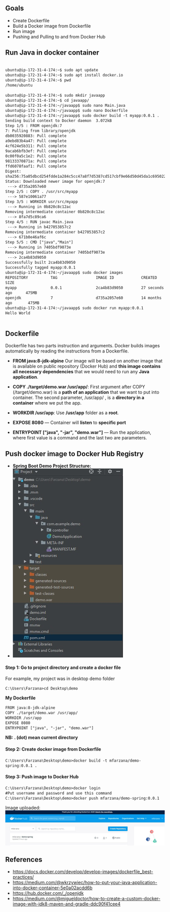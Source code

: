 ## Goals
- Create Dockerfile 
- Build a Docker image from Dockerfile
- Run image
- Pushing and Pulling to and from Docker Hub
## Run Java in docker container 
```

ubuntu@ip-172-31-4-174:~$ sudo apt update
ubuntu@ip-172-31-4-174:~$ sudo apt install docker.io
ubuntu@ip-172-31-4-174:~$ pwd
/home/ubuntu

ubuntu@ip-172-31-4-174:~$ sudo mkdir javaapp
ubuntu@ip-172-31-4-174:~$ cd javaapp/
ubuntu@ip-172-31-4-174:~/javaapp$ sudo nano Main.java
ubuntu@ip-172-31-4-174:~/javaapp$ sudo nano Dockerfile
ubuntu@ip-172-31-4-174:~/javaapp$ sudo docker build -t myapp:0.0.1 .
Sending build context to Docker daemon  3.072kB
Step 1/5 : FROM openjdk:7
7: Pulling from library/openjdk
db0035920883: Pull complete
a9ebd83b4a47: Pull complete
4cf624e5b311: Pull complete
9acab6bfb3ef: Pull complete
0c00f0a5c1e2: Pull complete
98133370871a: Pull complete
ffd6078faaf1: Pull complete
Digest: sha256:75a05dbcd254fdde1a284c5cc47a8f7d5387cd517cbf9e66d50d45da1c695022
Status: Downloaded newer image for openjdk:7
 ---> d735a2057e60
Step 2/5 : COPY . /usr/src/myapp
 ---> 587e10061a77
Step 3/5 : WORKDIR usr/src/myapp
 ---> Running in 0b820c8c12ac
Removing intermediate container 0b820c8c12ac
 ---> 8fa7d5c89ca6
Step 4/5 : RUN javac Main.java
 ---> Running in b427053857c2
Removing intermediate container b427053857c2
 ---> 671b0e46af6c
Step 5/5 : CMD ["java","Main"]
 ---> Running in 7405bdf9073e
Removing intermediate container 7405bdf9073e
 ---> 2ca4b83d9050
Successfully built 2ca4b83d9050
Successfully tagged myapp:0.0.1
ubuntu@ip-172-31-4-174:~/javaapp$ sudo docker images
REPOSITORY          TAG                 IMAGE ID            CREATED             SIZE
myapp               0.0.1               2ca4b83d9050        27 seconds ago      475MB
openjdk             7                   d735a2057e60        14 months ago       475MB
ubuntu@ip-172-31-4-174:~/javaapp$ sudo docker run myapp:0.0.1
Hello World


```
## Dockerfile
Dockerfile has two parts instruction and arguments. Docker builds images automatically by reading the instructions from a Dockerfile. 
- **FROM java:8-jdk-alpine** Our image will be based on another image that is available on public repository (Docker Hub) and **this image  contains all necessary dependencies** that we would need to run any **Java application**.

- **COPY ./target/demo.war /usr/app/**: First argument after COPY (/target/demo.war) is a **path of an application** that we want to put into container. The second parameter, /usr/app/ , is a **directory in a container** where we put the app.

- **WORKDIR /usr/app**: Use **/usr/app** folder as a **root**.
- **EXPOSE 8080** — Container will **listen** to **specific port**

- **ENTRYPOINT ["java", "-jar", "demo.war"]** —  Run the application, where first value is a command and the last two are parameters.

## Push docker image to Docker Hub Registry
- **Spring Boot Demo Project Structure:**
- ![enter image description here](https://github.com/Mfarzana/docker-learning/blob/master/images/demo-project-structure.jpg)
#### Step 1: Go to project directory and create a docker file 
 For example, my project was in desktop demo folder
  ```
  C:\Users\Farzana>cd Desktop\demo
  ```
  **My  Dockerfile** 
	
	FROM java:8-jdk-alpine
	COPY ./target/demo.war /usr/app/
	WORKDIR /usr/app
	EXPOSE 8080
	ENTRYPOINT ["java", "-jar", "demo.war"]
	
 **NB:  . (dot) mean current directory** 
####  Step 2: Create docker image from Dockerfile
 ```
 C:\Users\Farzana\Desktop\demo>docker build -t mfarzana/demo-spring:0.0.1 . 
 ```

#### Step 3: Push image to Docker Hub
```
C:\Users\Farzana\Desktop\demo>docker login 
#Put username and password and use this command
C:\Users\Farzana\Desktop\demo>docker push mfarzana/demo-spring:0.0.1
 ```
 Image  uploaded: ![](https://github.com/Mfarzana/docker-learning/blob/master/images/demo-spring-dockerhub.jpg)
  




## References
- https://docs.docker.com/develop/develop-images/dockerfile_best-practices/
- https://medium.com/@wkrzywiec/how-to-put-your-java-application-into-docker-container-5e0a02acdd6b
- https://hub.docker.com/_/openjdk
- https://medium.com/@migueldoctor/how-to-create-a-custom-docker-image-with-jdk8-maven-and-gradle-ddc90f41cee4

<!--stackedit_data:
eyJoaXN0b3J5IjpbMTkwNjU4OTUyLDExMzE4MjA0NzAsLTE3ND
I3MDc1MDksMTIyNDcyOTI3MiwtMTE2MjQ1MDYwOCwtMjEyNzQ2
MDM2MCwxNzE5MzYzNTg0LDE0MzE5Njc4Miw5MDQzODIwNzUsLT
U4MjkxNjI4NiwxMzc3MjMyMzgwLDE3MDA4NTk3OTMsLTE2MjAw
MTI0NDQsNjIwNzI5OTA2LDEzNTExNjI3ODksMTAzMjExMjc1My
wtMTEwMzA3NDY3NywtNzcxNzA0Mzg4LC0yMDk2MzIyODM2LDEz
NzMxMDA2NTZdfQ==
-->